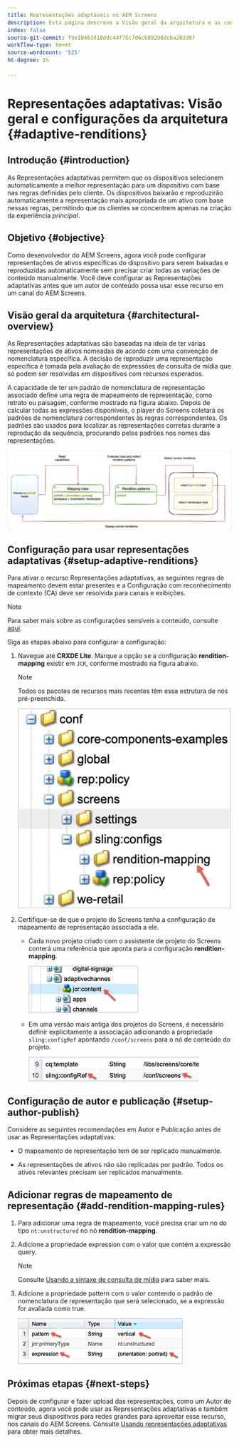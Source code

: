 ```yaml
---
title: Representações adaptáveis no AEM Screens
description: Esta página descreve a Visão geral da arquitetura e as configurações para representações adaptativas no AEM Screens.
index: false
source-git-commit: f9e10463418ddc44f75c7d6c689298dcba20338f
workflow-type: tm+mt
source-wordcount: '525'
ht-degree: 1%

---
```



# Representações adaptativas: Visão geral e configurações da arquitetura {#adaptive-renditions}

## Introdução {#introduction}

As Representações adaptativas permitem que os dispositivos selecionem automaticamente a melhor representação para um dispositivo com base nas regras definidas pelo cliente. Os dispositivos baixarão e reproduzirão automaticamente a representação mais apropriada de um ativo com base nessas regras, permitindo que os clientes se concentrem apenas na criação da experiência *principal*.

## Objetivo {#objective}

Como desenvolvedor do AEM Screens, agora você pode configurar representações de ativos específicas do dispositivo para serem baixadas e reproduzidas automaticamente sem precisar criar todas as variações de conteúdo manualmente. Você deve configurar as Representações adaptativas antes que um autor de conteúdo possa usar esse recurso em um canal do AEM Screens.

## Visão geral da arquitetura {#architectural-overview}

As Representações adaptativas são baseadas na ideia de ter várias representações de ativos nomeadas de acordo com uma convenção de nomenclatura específica. A decisão de reproduzir uma representação específica é tomada pela avaliação de expressões de consulta de mídia que só podem ser resolvidas em dispositivos com recursos esperados.

A capacidade de ter um padrão de nomenclatura de representação associado define uma regra de mapeamento de representação, como retrato ou paisagem, conforme mostrado na figura abaixo. Depois de calcular todas as expressões disponíveis, o player do Screens coletará os padrões de nomenclatura correspondentes às regras correspondentes. Os padrões são usados para localizar as representações corretas durante a reprodução da sequência, procurando pelos padrões nos nomes das representações.

![imagem](/help/user-guide/assets/adaptive-renditions/adaptive-renditions.png)

## Configuração para usar representações adaptativas {#setup-adaptive-renditions}

Para ativar o recurso Representações adaptativas, as seguintes regras de mapeamento devem estar presentes e a Configuração com reconhecimento de contexto (CA) deve ser resolvida para canais e exibições.

>[!NOTE]
>Para saber mais sobre as configurações sensíveis a conteúdo, consulte [aqui](https://sling.apache.org/documentation/bundles/context-aware-configuration/context-aware-configuration.html).

Siga as etapas abaixo para configurar a configuração:

1. Navegue até **CRXDE Lite**. Marque a opção se a configuração **rendition-mapping** existir em `JCR`, conforme mostrado na figura abaixo.

   >[!NOTE]
   >Todos os pacotes de recursos mais recentes têm essa estrutura de nós pré-preenchida.

   ![imagem](/help/user-guide/assets/adaptive-renditions/mapping-rules1.png)

1. Certifique-se de que o projeto do Screens tenha a configuração de mapeamento de representação associada a ele.

   * Cada novo projeto criado com o assistente de projeto do Screens conterá uma referência que aponta para a configuração **rendition-mapping**.

      ![imagem](/help/user-guide/assets/adaptive-renditions/mapping-rules2.png)

   * Em uma versão mais antiga dos projetos do Screens, é necessário definir explicitamente a associação adicionando a propriedade `sling:configRef` apontando `/conf/screens` para o nó de conteúdo do projeto.

      ![imagem](/help/user-guide/assets/adaptive-renditions/mapping-rules3.png)

## Configuração de autor e publicação {#setup-author-publish}

Considere as seguintes recomendações em Autor e Publicação antes de usar as Representações adaptativas:

* O mapeamento de representação tem de ser replicado manualmente.

* As representações de ativos não são replicadas por padrão. Todos os ativos relevantes precisam ser replicados manualmente.

## Adicionar regras de mapeamento de representação {#add-rendition-mapping-rules}

1. Para adicionar uma regra de mapeamento, você precisa criar um nó do tipo `nt:unstructured` no nó **rendition-mapping**.

1. Adicione a propriedade expression com o valor que contém a expressão query.

   >[!NOTE]
   >Consulte [Usando a sintaxe de consulta de mídia](https://developer.mozilla.org/en-US/docs/Web/CSS/Media_Queries/Using_media_queries) para saber mais.

1. Adicione a propriedade pattern com o valor contendo o padrão de nomenclatura de representação que será selecionado, se a expressão for avaliada como true.

   ![imagem](/help/user-guide/assets/adaptive-renditions/mapping-rules4.png)


## Próximas etapas {#next-steps}

Depois de configurar e fazer upload das representações, como um Autor de conteúdo, agora você pode usar as Representações adaptativas e também migrar seus dispositivos para redes grandes para aproveitar esse recurso, nos canais do AEM Screens. Consulte [Usando representações adaptativas](/help/user-guide/using-adaptive-renditions.md) para obter mais detalhes.

